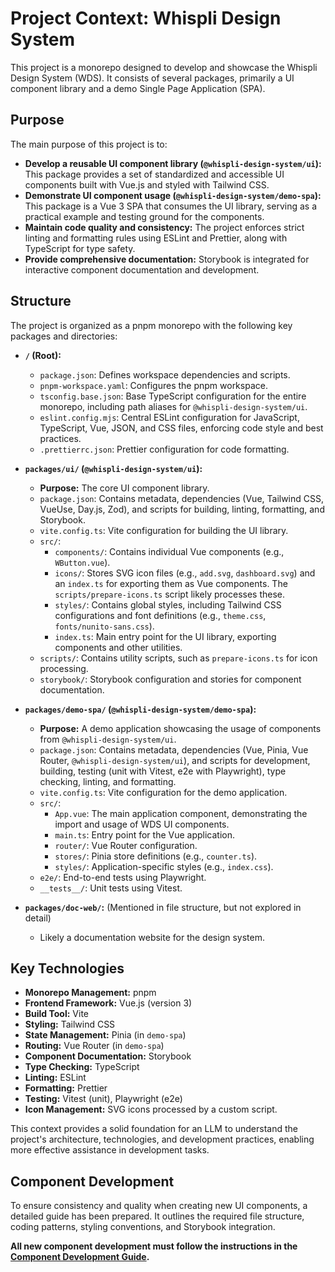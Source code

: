 # Project Context: Whispli Design System

This project is a monorepo designed to develop and showcase the Whispli Design System (WDS). It consists of several packages, primarily a UI component library and a demo Single Page Application (SPA).

## Purpose

The main purpose of this project is to:
*   **Develop a reusable UI component library (`@whispli-design-system/ui`):** This package provides a set of standardized and accessible UI components built with Vue.js and styled with Tailwind CSS.
*   **Demonstrate UI component usage (`@whispli-design-system/demo-spa`):** This package is a Vue 3 SPA that consumes the UI library, serving as a practical example and testing ground for the components.
*   **Maintain code quality and consistency:** The project enforces strict linting and formatting rules using ESLint and Prettier, along with TypeScript for type safety.
*   **Provide comprehensive documentation:** Storybook is integrated for interactive component documentation and development.

## Structure

The project is organized as a pnpm monorepo with the following key packages and directories:

*   **`/` (Root):**
    *   `package.json`: Defines workspace dependencies and scripts.
    *   `pnpm-workspace.yaml`: Configures the pnpm workspace.
    *   `tsconfig.base.json`: Base TypeScript configuration for the entire monorepo, including path aliases for `@whispli-design-system/ui`.
    *   `eslint.config.mjs`: Central ESLint configuration for JavaScript, TypeScript, Vue, JSON, and CSS files, enforcing code style and best practices.
    *   `.prettierrc.json`: Prettier configuration for code formatting.

*   **`packages/ui/` (`@whispli-design-system/ui`):**
    *   **Purpose:** The core UI component library.
    *   `package.json`: Contains metadata, dependencies (Vue, Tailwind CSS, VueUse, Day.js, Zod), and scripts for building, linting, formatting, and Storybook.
    *   `vite.config.ts`: Vite configuration for building the UI library.
    *   `src/`:
        *   `components/`: Contains individual Vue components (e.g., `WButton.vue`).
        *   `icons/`: Stores SVG icon files (e.g., `add.svg`, `dashboard.svg`) and an `index.ts` for exporting them as Vue components. The `scripts/prepare-icons.ts` script likely processes these.
        *   `styles/`: Contains global styles, including Tailwind CSS configurations and font definitions (e.g., `theme.css`, `fonts/nunito-sans.css`).
        *   `index.ts`: Main entry point for the UI library, exporting components and other utilities.
    *   `scripts/`: Contains utility scripts, such as `prepare-icons.ts` for icon processing.
    *   `storybook/`: Storybook configuration and stories for component documentation.

*   **`packages/demo-spa/` (`@whispli-design-system/demo-spa`):**
    *   **Purpose:** A demo application showcasing the usage of components from `@whispli-design-system/ui`.
    *   `package.json`: Contains metadata, dependencies (Vue, Pinia, Vue Router, `@whispli-design-system/ui`), and scripts for development, building, testing (unit with Vitest, e2e with Playwright), type checking, linting, and formatting.
    *   `vite.config.ts`: Vite configuration for the demo application.
    *   `src/`:
        *   `App.vue`: The main application component, demonstrating the import and usage of WDS UI components.
        *   `main.ts`: Entry point for the Vue application.
        *   `router/`: Vue Router configuration.
        *   `stores/`: Pinia store definitions (e.g., `counter.ts`).
        *   `styles/`: Application-specific styles (e.g., `index.css`).
    *   `e2e/`: End-to-end tests using Playwright.
    *   `__tests__/`: Unit tests using Vitest.

*   **`packages/doc-web/`:** (Mentioned in file structure, but not explored in detail)
    *   Likely a documentation website for the design system.

## Key Technologies

*   **Monorepo Management:** pnpm
*   **Frontend Framework:** Vue.js (version 3)
*   **Build Tool:** Vite
*   **Styling:** Tailwind CSS
*   **State Management:** Pinia (in `demo-spa`)
*   **Routing:** Vue Router (in `demo-spa`)
*   **Component Documentation:** Storybook
*   **Type Checking:** TypeScript
*   **Linting:** ESLint
*   **Formatting:** Prettier
*   **Testing:** Vitest (unit), Playwright (e2e)
*   **Icon Management:** SVG icons processed by a custom script.

This context provides a solid foundation for an LLM to understand the project's architecture, technologies, and development practices, enabling more effective assistance in development tasks.

## Component Development

To ensure consistency and quality when creating new UI components, a detailed guide has been prepared. It outlines the required file structure, coding patterns, styling conventions, and Storybook integration.

**All new component development must follow the instructions in the [Component Development Guide](./component_development_guide.md).**
